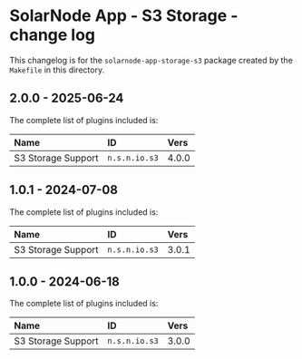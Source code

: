 # SolarNode App - S3 Storage - change log

This changelog is for the `solarnode-app-storage-s3` package created by the `Makefile` in this
directory.

## 2.0.0 - 2025-06-24

The complete list of plugins included is:

| Name               | ID            | Vers  |
|:-------------------|:--------------|:------|
| S3 Storage Support | `n.s.n.io.s3` | 4.0.0 |

## 1.0.1 - 2024-07-08

The complete list of plugins included is:

| Name               | ID            | Vers  |
|:-------------------|:--------------|:------|
| S3 Storage Support | `n.s.n.io.s3` | 3.0.1 |


## 1.0.0 - 2024-06-18

The complete list of plugins included is:

| Name               | ID            | Vers  |
|:-------------------|:--------------|:------|
| S3 Storage Support | `n.s.n.io.s3` | 3.0.0 |
